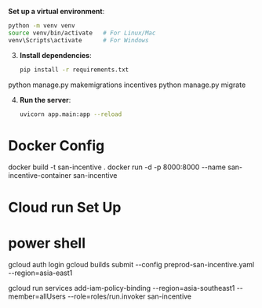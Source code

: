  **Set up a virtual environment**:
   ```bash
   python -m venv venv
   source venv/bin/activate   # For Linux/Mac
   venv\Scripts\activate      # For Windows
   ```

3. **Install dependencies**:
   ```bash
   pip install -r requirements.txt
   ```
python manage.py makemigrations incentives
python manage.py migrate

4. **Run the server**:
   ```bash
   uvicorn app.main:app --reload
   
# Docker Config

docker build -t san-incentive .
docker run -d -p 8000:8000 --name san-incentive-container san-incentive


# Cloud run Set Up
# power shell

gcloud auth login
gcloud builds submit --config preprod-san-incentive.yaml --region=asia-east1

gcloud  run services add-iam-policy-binding --region=asia-southeast1 --member=allUsers --role=roles/run.invoker san-incentive